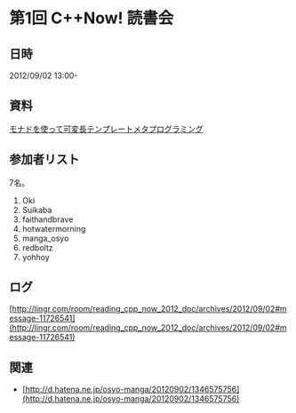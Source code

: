 # 第1回 C++Now! 読書会
## 日時
2012/09/02 13:00-


## 資料
[モナドを使って可変長テンプレートメタプログラミング](/cppnow/2012.md#variadic-tmp)


## 参加者リスト
7名。

1. Oki
2. Suikaba
3. faithandbrave
4. hotwatermorning
5. manga_osyo
6. redboltz
7. yohhoy


## ログ
[http://lingr.com/room/reading_cpp_now_2012_doc/archives/2012/09/02#message-11726541](http://lingr.com/room/reading_cpp_now_2012_doc/archives/2012/09/02#message-11726541)


## 関連
- [http://d.hatena.ne.jp/osyo-manga/20120902/1346575756](http://d.hatena.ne.jp/osyo-manga/20120902/1346575756)



